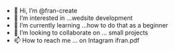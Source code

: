 - 👋 Hi, I’m @fran-create
- 👀 I’m interested in ...wedsite development 
- 🌱 I’m currently learning ...how to do that as a beginner 
- 💞️ I’m looking to collaborate on ... small projects 
- 📫 How to reach me ... on Intagram ifran.pdf

<!---
fran-create/fran-create is a ✨ special ✨ repository because its `README.md` (this file) appears on your GitHub profile.
You can click the Preview link to take a look at your changes.
--->
